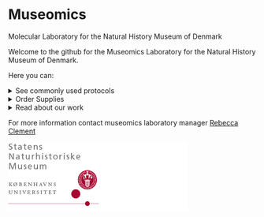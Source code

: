 # Museomics
Molecular Laboratory for the Natural History Museum of Denmark

Welcome to the github for the Museomics Laboratory for the Natural History Museum of Denmark.

Here you can:

<details>
<summary>See commonly used protocols</summary>
<br>
  
* [Santa Cruz single stranded library prep for ancient DNA](https://www.protocols.io/view/santa-cruz-reaction-scr-single-stranded-ancient-dn-d4sc8waw.html) (used by Pete Hosner and bird genomics group) 

</details>

<details>
<summary>Order Supplies</summary>
<br>
  
* [This link might be a survey that goes to airtable]()

</details>

<details>
<summary>Read about our work</summary>
<br>

* [Link to publication from our group]()

</details>

For more information contact museomics laboratory manager [Rebecca Clement](rc@snm.ku.dk) 

![logo](images/redlogodownload.png)
